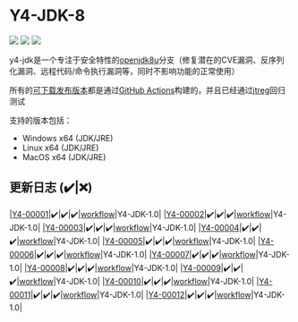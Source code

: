 # Y4-JDK-8

![](https://img.shields.io/badge/build-passing-brightgreen)
![](https://img.shields.io/github/downloads/4ra1n/jdk-8/total)
![](https://img.shields.io/github/v/release/4ra1n/jdk-8)

y4-jdk是一个专注于安全特性的[openjdk8u](https://github.com/openjdk/jdk8u)分支（修复潜在的CVE漏洞、反序列化漏洞、远程代码/命令执行漏洞等，同时不影响功能的正常使用）

所有的[可下载发布版本](https://github.com/4ra1n/jdk-8/releases/latest)都是通过[GitHub Actions](https://github.com/4ra1n/jdk-8/actions)构建的，并且已经通过[jtreg](https://openjdk.org/jtreg/)回归测试

支持的版本包括：
- Windows x64 (JDK/JRE)
- Linux x64 (JDK/JRE)
- MacOS x64 (JDK/JRE)

## 更新日志 (✔️|❌️)

|[Y4-00001](https://github.com/4ra1n/jdk-8/issues/1)|✔️|✔️|✔️|[workflow](https://github.com/4ra1n/jdk-8/actions/runs/7475817976)|Y4-JDK-1.0|
|[Y4-00002](https://github.com/4ra1n/jdk-8/issues/2)|✔️|✔️|✔️|[workflow](https://github.com/4ra1n/jdk-8/actions/runs/7478391722)|Y4-JDK-1.0|
|[Y4-00003](https://github.com/4ra1n/jdk-8/issues/3)|✔️|✔️|✔️|[workflow](https://github.com/4ra1n/jdk-8/actions/runs/7479146376)|Y4-JDK-1.0|
|[Y4-00004](https://github.com/4ra1n/jdk-8/issues/4)|✔️|✔️|✔️|[workflow](https://github.com/4ra1n/jdk-8/actions/runs/7484742923)|Y4-JDK-1.0|
|[Y4-00005](https://github.com/4ra1n/jdk-8/issues/5)|✔️|✔️|✔️|[workflow](https://github.com/4ra1n/jdk-8/actions/runs/7484742923)|Y4-JDK-1.0|
|[Y4-00006](https://github.com/4ra1n/jdk-8/issues/6)|✔️|✔️|✔️|[workflow](https://github.com/4ra1n/jdk-8/actions/runs/7484742923)|Y4-JDK-1.0|
|[Y4-00007](https://github.com/4ra1n/jdk-8/issues/7)|✔️|✔️|✔️|[workflow](https://github.com/4ra1n/jdk-8/actions/runs/7492073707)|Y4-JDK-1.0|
|[Y4-00008](https://github.com/4ra1n/jdk-8/issues/8)|✔️|✔️|✔️|[workflow](https://github.com/4ra1n/jdk-8/actions/runs/7492073707)|Y4-JDK-1.0|
|[Y4-00009](https://github.com/4ra1n/jdk-8/issues/9)|✔️|✔️|✔️|[workflow](https://github.com/4ra1n/jdk-8/actions/runs/7492073707)|Y4-JDK-1.0|
|[Y4-00010](https://github.com/4ra1n/jdk-8/issues/10)|✔️|✔️|✔️|[workflow](https://github.com/4ra1n/jdk-8/actions/runs/7497329842)|Y4-JDK-1.0|
|[Y4-00011](https://github.com/4ra1n/jdk-8/issues/11)|✔️|✔️|✔️|[workflow](https://github.com/4ra1n/jdk-8/actions/runs/7497329842)|Y4-JDK-1.0|
|[Y4-00012](https://github.com/4ra1n/jdk-8/issues/12)|✔️|✔️|✔️|[workflow](https://github.com/4ra1n/jdk-8/actions/runs/7497329842)|Y4-JDK-1.0|
